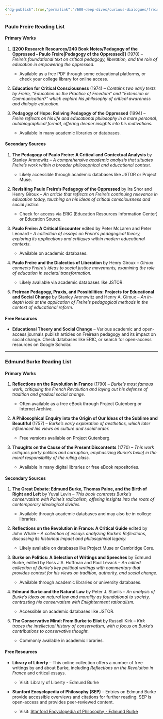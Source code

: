 ```yaml
---
{"dg-publish":true,"permalink":"/600-deep-dives/curious-dialogues/freire-and-burke/freire-and-burke-reading-list/"}
---
```


### **Paulo Freire Reading List**

#### Primary Works

1. **[[200 Research Resources/240 Book Notes/Pedagogy of the Oppressed - Paulo Freire\|Pedagogy of the Oppressed]]** (1970) – _Freire’s foundational text on critical pedagogy, liberation, and the role of education in empowering the oppressed._
    
    - Available as a free PDF through some educational platforms, or check your college library for online access.
2. **Education for Critical Consciousness** (1974) – _Contains two early texts by Freire, “Education as the Practice of Freedom” and “Extension or Communication?” which explore his philosophy of critical awareness and dialogic education._
    
3. **Pedagogy of Hope: Reliving Pedagogy of the Oppressed** (1994) – _Freire reflects on his life and educational philosophy in a more personal, autobiographical format, offering deeper insights into his motivations._
    
    - Available in many academic libraries or databases.

#### Secondary Sources

1. **The Pedagogy of Paulo Freire: A Critical and Contextual Analysis** by Stanley Aronowitz – _A comprehensive academic analysis that situates Freire’s work within a broader philosophical and educational context._
    
    - Likely accessible through academic databases like JSTOR or Project Muse.
2. **Revisiting Paulo Freire’s Pedagogy of the Oppressed** by Ira Shor and Henry Giroux – _An article that reflects on Freire’s continuing relevance in education today, touching on his ideas of critical consciousness and social justice._
    
    - Check for access via ERIC (Education Resources Information Center) or Education Source.
3. **Paulo Freire: A Critical Encounter** edited by Peter McLaren and Peter Leonard – _A collection of essays on Freire’s pedagogical theory, exploring its applications and critiques within modern educational contexts._
    
    - Available on academic databases.
4. **Paulo Freire and the Dialectics of Liberation** by Henry Giroux – _Giroux connects Freire’s ideas to social justice movements, examining the role of education in societal transformation._
    
    - Likely available via academic databases like JSTOR.
5. **Freirean Pedagogy, Praxis, and Possibilities: Projects for Educational and Social Change** by Stanley Aronowitz and Henry A. Giroux – _An in-depth look at the application of Freire’s pedagogical methods in the context of educational reform._
    

#### Free Resources

- **Educational Theory and Social Change** – Various academic and open-access journals publish articles on Freirean pedagogy and its impact on social change. Check databases like ERIC, or search for open-access resources on Google Scholar.

---

### **Edmund Burke Reading List**

#### Primary Works

1. **Reflections on the Revolution in France** (1790) – _Burke’s most famous work, critiquing the French Revolution and laying out his defense of tradition and gradual social change._
    
    - Often available as a free eBook through Project Gutenberg or Internet Archive.
2. **A Philosophical Enquiry into the Origin of Our Ideas of the Sublime and Beautiful** (1757) – _Burke’s early exploration of aesthetics, which later influenced his views on culture and social order._
    
    - Free versions available on Project Gutenberg.
3. **Thoughts on the Cause of the Present Discontents** (1770) – _This work critiques party politics and corruption, emphasizing Burke’s belief in the moral responsibility of the ruling class._
    
    - Available in many digital libraries or free eBook repositories.

#### Secondary Sources

1. **The Great Debate: Edmund Burke, Thomas Paine, and the Birth of Right and Left** by Yuval Levin – _This book contrasts Burke’s conservatism with Paine’s radicalism, offering insights into the roots of contemporary ideological divides._
    
    - Available through academic databases and may also be in college libraries.
2. **Reflections on the Revolution in France: A Critical Guide** edited by John Whale – _A collection of essays analyzing Burke’s _Reflections_, discussing its historical impact and philosophical legacy._
    
    - Likely available on databases like Project Muse or Cambridge Core.
3. **Burke on Politics: A Selection of Writings and Speeches** by Edmund Burke, edited by Ross J.S. Hoffman and Paul Levack – _An edited collection of Burke’s key political writings with commentary that provides context for his views on tradition, authority, and social change._
    
    - Available through academic libraries or university databases.
4. **Edmund Burke and the Natural Law** by Peter J. Stanlis – _An analysis of Burke’s ideas on natural law and morality as foundational to society, contrasting his conservatism with Enlightenment rationalism._
    
    - Accessible on academic databases like JSTOR.
5. **The Conservative Mind: From Burke to Eliot** by Russell Kirk – _Kirk traces the intellectual history of conservatism, with a focus on Burke’s contributions to conservative thought._
    
    - Commonly available in academic libraries.

#### Free Resources

- **Library of Liberty** – This online collection offers a number of free writings by and about Burke, including _Reflections on the Revolution in France_ and critical essays.
    
    - Visit: Library of Liberty - Edmund Burke
- **Stanford Encyclopedia of Philosophy (SEP)** – Entries on Edmund Burke provide accessible overviews and citations for further reading. SEP is open-access and provides peer-reviewed content.
    
    - Visit: [Stanford Encyclopedia of Philosophy - Edmund Burke](https://plato.stanford.edu/entries/burke/)